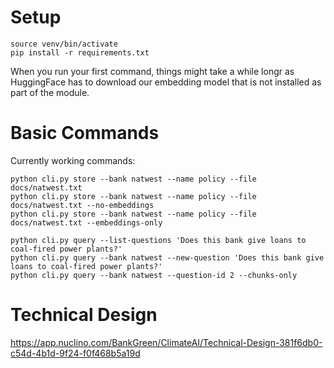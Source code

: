 # Setup
```
source venv/bin/activate
pip install -r requirements.txt
```

When you run your first command, things might take a while longr as HuggingFace has to download our embedding model that is not installed as part of the module.

# Basic Commands

Currently working commands:
```
python cli.py store --bank natwest --name policy --file docs/natwest.txt
python cli.py store --bank natwest --name policy --file docs/natwest.txt --no-embeddings
python cli.py store --bank natwest --name policy --file docs/natwest.txt --embeddings-only

python cli.py query --list-questions 'Does this bank give loans to coal-fired power plants?'
python cli.py query --bank natwest --new-question 'Does this bank give loans to coal-fired power plants?'
python cli.py query --bank natwest --question-id 2 --chunks-only
```
# Technical Design
https://app.nuclino.com/BankGreen/ClimateAI/Technical-Design-381f6db0-c54d-4b1d-9f24-f0f468b5a19d
